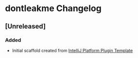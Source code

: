 <!-- Keep a Changelog guide -> https://keepachangelog.com -->

# dontleakme Changelog

## [Unreleased]
### Added
- Initial scaffold created from [IntelliJ Platform Plugin Template](https://github.com/JetBrains/intellij-platform-plugin-template)
